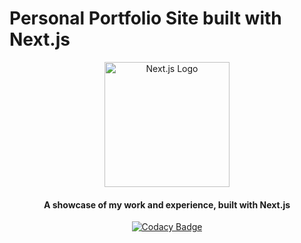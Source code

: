 # Personal Portfolio Site built with Next.js

<div align="center">
  <img src="https://upload.wikimedia.org/wikipedia/commons/thumb/8/8e/Nextjs-logo.svg/800px-Nextjs-logo.svg.png" width="200" alt="Next.js Logo"/>
</div>

<h4 align="center">
  A showcase of my work and experience, built with Next.js
</h4>

<p align="center">
  <a href="https://www.codacy.com/gh/sgnilreutr/portfolio-site/dashboard?utm_source=github.com&utm_medium=referral&utm_content=sgnilreutr/portfolio-site&utm_campaign=Badge_Grade">
    <img src="https://app.codacy.com/project/badge/Grade/8202b0e4818f4f259191f7649502cf10" alt="Codacy Badge" />
  </a>
</p>
